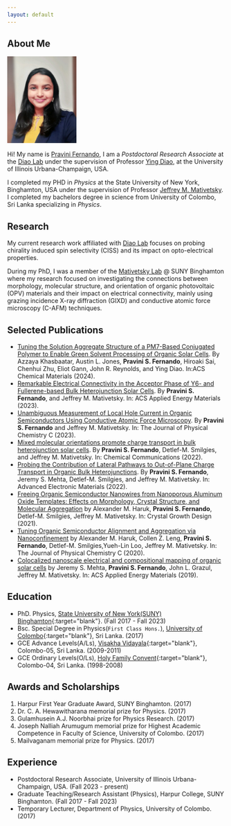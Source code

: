 ```yaml
---
layout: default
---
```


## About Me

<img class="profile-picture" src="picture.jpg" style="height:200px;width:160px;padding:px;">


Hi! My name is [Pravini Fernando](), I am a _Postdoctoral Research Associate_ at the [Diao Lab]() 
under the supervision of Professor [Ying Diao](https://diao.scs.illinois.edu/about-ying/), 
at the University of Illinois Urbana-Champaign, USA.

I completed my PHD in _Physics_ at the State University of New York, Binghamton, 
USA under the supervision of Professor [Jeffrey M. Mativetsky](http://www.mativetskylab.com/people/jeffrey-mativetsky). 
I completed my bachelors degree in science from University of Colombo, Sri Lanka specializing in _Physics_.

## Research

My current research work affiliated with [Diao Lab](https://diao.scs.illinois.edu/) focuses on probing chirality 
induced spin selectivity (CISS) and its impact on opto-electrical properties. 

During my PhD, I was a member of the [Mativetsky Lab](http://www.mativetskylab.com) 
@ SUNY Binghamton where my research focused on investigating the connections between morphology, 
molecular structure, and orientation of organic photovoltaic (OPV) 
materials and their impact on electrical connectivity, mainly using grazing incidence X-ray diffraction (GIXD) 
and conductive atomic force microscopy (C-AFM) techniques. 

<!-- In terms of research experience, before my PhD, during my undergraduate years-I have worked in the area of non-linear photonic simulations with Professor [K.A.I.L. Wijewardena Gamalath](https://www.researchgate.net/profile/Kail_Gamalath). -->


## Selected Publications

+ [Tuning the Solution Aggregate Structure of a PM7-Based Conjugated Polymer to Enable Green Solvent
Processing of Organic Solar Cells](https://pubs.acs.org/doi/10.1021/acs.chemmater.3c03055). By Azzaya Khasbaatar, Austin L. Jones, **Pravini S. Fernando**, Hiroaki
Sai, Chenhui Zhu, Eliot Gann, John R. Reynolds, and Ying Diao. In:ACS Chemical Materials (2024).
+ [Remarkable Electrical Connectivity in the Acceptor Phase of Y6- and Fullerene-based Bulk Heterojunction Solar Cells](https://pubs.acs.org/doi/10.1021/acsaem.3c01734). By **Pravini S. Fernando**, and Jeffrey M. Mativetsky. In: ACS Applied Energy Materials (2023).
+ [Unambiguous Measurement of Local Hole Current in Organic Semiconductors Using Conductive Atomic Force Microscopy](https://pubs.acs.org/doi/10.1021/acs.jpcc.3c01651). By **Pravini S. Fernando** and Jeffrey M. Mativetsky. In: The Journal of Physical Chemistry C (2023). 
+ [Mixed molecular orientations promote charge transport in bulk heterojunction solar cells](https://pubs.rsc.org/en/content/articlelanding/2022/cc/d2cc01234k). By **Pravini S. Fernando**, Detlef-M. Smilgies, and Jeffrey M. Mativetsky. In: Chemical Communications (2022).
+ [Probing the Contribution of Lateral Pathways to Out-of-Plane Charge Transport in Organic Bulk Heterojunctions](https://onlinelibrary.wiley.com/doi/abs/10.1002/aelm.202200156). By **Pravini S. Fernando**, Jeremy S. Mehta, Detlef-M. Smilgies, and Jeffrey M. Mativetsky. In: Advanced Electronic Materials (2022).
+ [Freeing Organic Semiconductor Nanowires from Nanoporous Aluminum Oxide Templates: Effects on Morphology, Crystal Structure, and Molecular Aggregation](https://pubs.acs.org/doi/10.1021/acs.cgd.0c01316) by Alexander M. Haruk, **Pravini S. Fernando**, Detlef-M. Smilgies, Jeffrey M. Mativetsky. In: Crystal Growth Design (2021).
+ [Tuning Organic Semiconductor Alignment and Aggregation via Nanoconfinement](https://pubs.acs.org/doi/10.1021/acs.jpcc.0c06270) by Alexander M. Haruk, Collen Z. Leng, **Pravini S. Fernando**, Detlef-M. Smilgies,Yueh-Lin Loo, Jeffrey M. Mativetsky. In: The Journal of Physical Chemistry C (2020).
+ [Colocalized nanoscale electrical and compositional mapping of organic solar cells](https://pubs.acs.org/doi/abs/10.1021/acsaem.9b00829) by Jeremy S. Mehta, **Pravini S. Fernando**, John L. Grazul, Jeffrey M. Mativetsky. In: ACS Applied Energy Materials (2019).


## Education

- PhD. Physics, [State University of New York(SUNY) Binghamton](https://www.binghamton.edu){:target="blank"}. (Fall 2017 - Fall 2023)
- Bsc. Special Degree in Physics(`First Class Hons.`), [University of Colombo](http://www.cmb.ac.lk){:target="blank"}, Sri Lanka. (2017)
- GCE Advance Levels(A/Ls), [Visakha Vidayala](http://www.visakhav.org){:target="blank"}, Colombo-05, Sri Lanka. (2009-2011)
- GCE Ordinary Levels(O/Ls), [Holy Family Convent](http://hfcb.lk){:target="blank"}, Colombo-04, Sri Lanka. (1998-2008)

## Awards and Scholarships

1. Harpur First Year Graduate Award, SUNY Binghamton. (2017)
2. Dr. C. A. Hewawitharana memorial prize for Physics. (2017)
3. Gulamhusein A.J. Noorbhai prize for Physics Research. (2017)
4. Joseph Nalliah Arumugum memorial prize for Highest Academic Competence in Faculty of Science, University of Colombo. (2017)
5. Mailvaganam memorial prize for Physics. (2017)

## Experience

- Postdoctoral Research Associate, University of Illinois Urbana-Champaign, USA. (Fall 2023 - present)
- Graduate Teaching/Research Assistant (Physics), Harpur College, SUNY Binghamton. (Fall 2017 - Fall 2023)
- Temporary Lecturer, Department of Physics, University of Colombo. (2017)

<br/><br/>



<!--
## Typography

This is a [link](http://google.com). Something *italics* and something **bold**.

Here is a table

Year | Award | Category
-----|-------|--------
2014 | Emmy  | Won Outstanding Lead Actor in a miniseries or a movie
2015 | BAFTA | Nominated for Best Leading Actor for Sherlock
2014 | Satellite | Won Best Actor miniseries or television film

Here is a horizontal rule

---

Here is a blockquote

> To a great mind, nothing is little

## References

* Foo Bar: Head of Department, Placeholder Names, Lorem
* John Doe: Associate Professor, Department of Computer Science, Ipsum
-->



